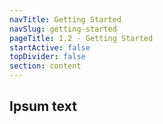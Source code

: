 ```yaml
---
navTitle: Getting Started
navSlug: getting-started
pageTitle: 1.2 - Getting Started
startActive: false
topDivider: false
section: content
---
```


<h2>Ipsum text<h2>

